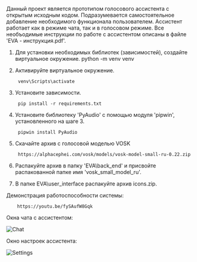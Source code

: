 Данный проект является прототипом голосового ассистента с открытым исходным кодом. Подразумевается самостоятельное добавление необходимого функционала пользователем. Ассистент работает как в режиме чата, так и в голосовом режиме.
Все необъодимые инструкции по работе с ассистентом описаны в файле 'EVA - инструкция.pdf'. 


1) Для установки необходимых библиотек (зависимостей), создайте виртуальное окружение.
        python -m venv venv
2) Активируйте виртуальное окружение.
    
        venv\Scripts\activate
3) Установите зависимости.
        
        pip install -r requirements.txt
4) Установите библиотеку 'PyAudio' с помощью модуля 'pipwin', установленного на шаге 3.
        
        pipwin install PyAudio
5) Скачайте архив с голосовой моделью VOSK
        
        https://alphacephei.com/vosk/models/vosk-model-small-ru-0.22.zip
6) Распакуйте архив в папку 'EVA\back_end' и присвойте распакованной папке имя 'vosk_small_model_ru'.
7) В папке EVA\user_interface распакуйте архив icons.zip.




Демонстрация работоспособности системы: 

        https://youtu.be/fySAufW8Gqk



Окна чата с ассистентом:

![Chat](https://user-images.githubusercontent.com/78261302/176164380-f3a2d487-c74c-4ef4-bfc3-d7015e50c522.png)

Окно настроек ассистента:

![Settings](https://user-images.githubusercontent.com/78261302/176164386-ec65c9df-4b6f-4dd6-befc-89456d153715.png)
